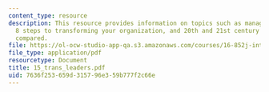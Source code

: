 ```yaml
---
content_type: resource
description: This resource provides information on topics such as management vs. leadership,
  8 steps to transforming your organization, and 20th and 21st century organizations
  compared.
file: https://ol-ocw-studio-app-qa.s3.amazonaws.com/courses/16-852j-integrating-the-lean-enterprise-fall-2005/7636f253659d315796e359b777f2c66e_15_trans_leaders.pdf
file_type: application/pdf
resourcetype: Document
title: 15_trans_leaders.pdf
uid: 7636f253-659d-3157-96e3-59b777f2c66e
---
```

